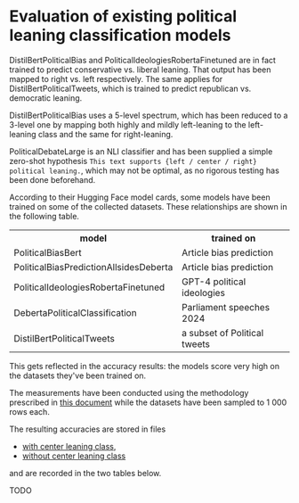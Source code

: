 # Evaluation of existing political leaning classification models

DistilBertPoliticalBias and PoliticalIdeologiesRobertaFinetuned are in fact trained to predict conservative vs. liberal
leaning. That output has been mapped to right vs. left respectively. The same applies for DistilBertPoliticalTweets,
which is trained to predict republican vs. democratic leaning.

DistilBertPoliticalBias uses a 5-level spectrum, which has been reduced to a 3-level one by mapping both highly and
mildly left-leaning to the left-leaning class and the same for right-leaning.

PoliticalDebateLarge is an NLI classifier and has been supplied a simple zero-shot hypothesis `This text supports {left
/ center / right} political leaning.`, which may not be optimal, as no rigorous testing has been done beforehand.

According to their Hugging Face model cards, some models have been trained on some of the collected datasets. These
relationships are shown in the following table.

<table>
<tr>
    <th>model</th>
    <th>trained on</th>
</tr>
<tr>
    <td>PoliticalBiasBert</td>
    <td>Article bias prediction</td>
</tr>
<tr>
    <td>PoliticalBiasPredictionAllsidesDeberta</td>
    <td>Article bias prediction</td>
</tr>
<tr>
    <td>PoliticalIdeologiesRobertaFinetuned</td>
    <td>GPT-4 political ideologies</td>
</tr>
<tr>
    <td>DebertaPoliticalClassification</td>
    <td>Parliament speeches 2024</td>
</tr>
<tr>
    <td>DistilBertPoliticalTweets</td>
    <td>a subset of Political tweets</td>
</tr>
</table>

This gets reflected in the accuracy results: the models score very high on the datasets they've been trained on.

The measurements have been conducted using the methodology prescribed in [this document](/docs/model_evaluation) while
the datasets have been sampled to 1 000 rows each.

The resulting accuracies are stored in files

- [with center leaning class](results_with_center_leaning_class.csv),
- [without center leaning class](results_without_center_leaning_class.csv)

and are recorded in the two tables below.

TODO

